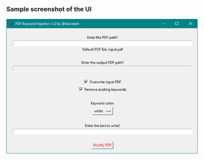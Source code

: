 ### Sample screenshot of the UI
![Screenshot of PDF keyword injector v1.0](./screenshot1.png?raw=true "PDF keyword injector v1.0")
